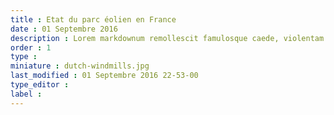 ```yaml
---
title : Etat du parc éolien en France
date : 01 Septembre 2016
description : Lorem markdownum remollescit famulosque caede, violentam dotalem crimen, per felices.
order : 1
type : 
miniature : dutch-windmills.jpg
last_modified : 01 Septembre 2016 22-53-00
type_editor : 
label : 
---
```

